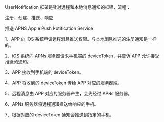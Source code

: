 



UserNotification 框架是针对远程和本地消息通知的框架，流程：

注册、创建、推送、响应

 

推送 APNS Apple Push Notification Service

1、APP 向 iOS 系统申请远程消息推送权限。与本地消息推送的注册通知是一样的。

2、iOS 系统向 APNs 服务器请求手机端的 deviceToken，并告诉 APP 允许接受推送的通知。

3、APP 接收到手机端的 deviceToken。

4、APP 将收到的 deviceToken 传给 APP 对应的服务器端。

5、远程消息由 APP 对应的服务器产生，会先经过 APNs 服务器。

6、APNs 服务器将远程通知推送给响应的手机。

7、根据对应的 deviceToken 通知会推送到指定的手机。